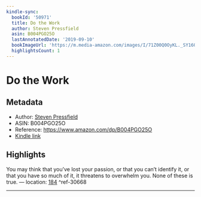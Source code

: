 ```yaml
---
kindle-sync:
  bookId: '50971'
  title: Do the Work
  author: Steven Pressfield
  asin: B004PGO25O
  lastAnnotatedDate: '2019-09-10'
  bookImageUrl: 'https://m.media-amazon.com/images/I/71Z00Q0OyKL._SY160.jpg'
  highlightsCount: 1
---
```

# Do the Work
## Metadata
* Author: [Steven Pressfield](https://www.amazon.comundefined)
* ASIN: B004PGO25O
* Reference: https://www.amazon.com/dp/B004PGO25O
* [Kindle link](kindle://book?action=open&asin=B004PGO25O)

## Highlights
You may think that you’ve lost your passion, or that you can’t identify it, or that you have so much of it, it threatens to overwhelm you. None of these is true. — location: [184](kindle://book?action=open&asin=B004PGO25O&location=184) ^ref-30668

---
